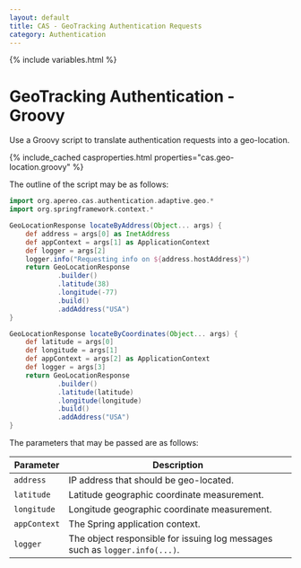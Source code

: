 ```yaml
---
layout: default
title: CAS - GeoTracking Authentication Requests
category: Authentication
---
```

{% include variables.html %}


# GeoTracking Authentication - Groovy

Use a Groovy script to translate authentication requests into a geo-location.

{% include_cached casproperties.html properties="cas.geo-location.groovy" %}

The outline of the script may be as follows:

```groovy
import org.apereo.cas.authentication.adaptive.geo.*
import org.springframework.context.*

GeoLocationResponse locateByAddress(Object... args) {
    def address = args[0] as InetAddress
    def appContext = args[1] as ApplicationContext
    def logger = args[2]
    logger.info("Requesting info on ${address.hostAddress}")
    return GeoLocationResponse
            .builder()
            .latitude(38)
            .longitude(-77)
            .build()
            .addAddress("USA")
}

GeoLocationResponse locateByCoordinates(Object... args) {
    def latitude = args[0]
    def longitude = args[1]
    def appContext = args[2] as ApplicationContext
    def logger = args[3]
    return GeoLocationResponse
            .builder()
            .latitude(latitude)
            .longitude(longitude)
            .build()
            .addAddress("USA")
}
```

The parameters that may be passed are as follows:

| Parameter    | Description                                                                 |
|--------------|-----------------------------------------------------------------------------|
| `address`    | IP address that should be geo-located.                                      |
| `latitude`   | Latitude geographic coordinate measurement.                                 |
| `longitude`  | Longitude geographic coordinate measurement.                                |
| `appContext` | The Spring application context.                                             |
| `logger`     | The object responsible for issuing log messages such as `logger.info(...)`. |


